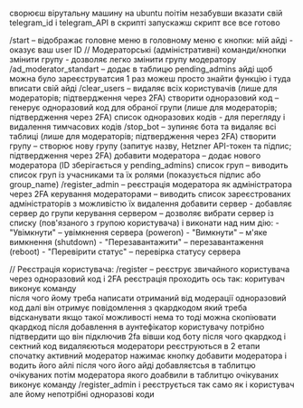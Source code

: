 сворюєш вірутальну машину на ubuntu поітім незабувши вказати свій telegram_id і telegram_API в скрипті запускажш скрипт все все готово 

/start – відображає головне меню в головному меню є кнопки:
мій айді - оказує ваш user ID
// Модераторські (адміністративні) команди/кнопки
 змінити групу - дозволяє легко змінити групу модератору
 /ad_moderator_standart – додає в таблицю pending_admins айді щоб можна було зареєструватсия 1 раз можеш просто знайти функцію і туда вписати свій айді
 /clear_users – видаляє всіх користувачів (лише для модераторів; підтвердження через 2FA)
 створити одноразовий код – генерує одноразовий код для обраної групи (лише для модераторів; підтвердження через 2FA)
 список одноразових кодів - для перегляду і видалення тимчасових кодів
 /stop_bot – зупиняє бота та видаляє всі таблиці (лише для модераторів; підтвердження через 2FA)
 створити групу – створює нову групу (запитує назву, Hetzner API-токен та підпис; підтвердження через 2FA)
 добавити модератора – додає нового модератора (ID зберігається у pending_admins)
 список груп – виводить список груп із учасниками та їх ролями (показується підпис або group_name)
 /register_admin – реєстрація модератора як адміністратора через 2FA
 керування модераторами – виводить список зареєстрованих адміністраторів з можливістю їх видалення
 добавити сервер - добавляє сервер до групи
 керування сервером – дозволяє вибрати сервер із списку (пов'язаного з групою користувача) і виконати над ним дію:
     - "Увімкнути" – увімкнення сервера (poweron)
     - "Вимкнути" – м'яке вимкнення (shutdown)
     - "Перезавантажити" – перезавантаження (reboot)
     - "Перевірити статус" – перевірка статусу сервера

// Реєстрація користувача:
 /register – реєструє звичайного користувача через одноразовий код і 2FA реєстрація проходить ось так: коритувач виконує команду  
 після чого йому треба написати отриманий від модерації одноразовий код далі він отримує повідомлення з qкардкодом який треба відсканувати якщо такої можливості нема 
 то тоді можна скопіювати qкардкод після добавлення в аунтефікатор користувачу потрібно підтвердити що він підключив 2fa вівши код боту після чого qкардкод і сектний код видаляєються
 модератори реєструються в 2 етапи 
спочатку активний модератор нажимає кнопку добавити модератора і водить його айлі після чого його айді добавляєтсья в таблитцю очікуваних
потім модератора якого доабвили в таблитцю очікуваних виконує команду /register_admin і реєструється так само як і користувач але йому непотрібні одноразові коди
